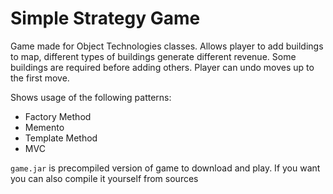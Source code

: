 # Simple Strategy Game
Game made for Object Technologies classes.
Allows player to add buildings to map, different types of buildings generate different revenue. 
Some buildings are required before adding others.
Player can undo moves up to the first move.

Shows usage of the following patterns:
* Factory Method
* Memento
* Template Method
* MVC

`game.jar` is precompiled version of game to download and play. If you want you can also compile it yourself from sources